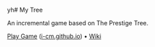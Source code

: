 yh# My Tree

An incremental game based on The Prestige Tree.

[Play Game](https://raw.githack.com/i-cm/My-Tree) ([i-cm.github.io](https://i-cm.github.io/My-Tree/)) • [Wiki](https://github.com/i-cm/My-Tree/wiki)
